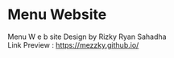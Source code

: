 # Menu Website
Menu W e b site Design by Rizky Ryan Sahadha <br>
Link Preview : https://mezzky.github.io/

